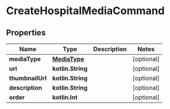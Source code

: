 
# CreateHospitalMediaCommand

## Properties
Name | Type | Description | Notes
------------ | ------------- | ------------- | -------------
**mediaType** | [**MediaType**](MediaType.md) |  |  [optional]
**url** | **kotlin.String** |  |  [optional]
**thumbnailUrl** | **kotlin.String** |  |  [optional]
**description** | **kotlin.String** |  |  [optional]
**order** | **kotlin.Int** |  |  [optional]



